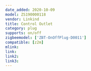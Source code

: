 ```yaml
---
date_added: 2020-10-09
model: ZS190000118
vendor: Linkind
title: Control Outlet
category: plug
supports: on/off
zigbeemodel: ['ZBT-OnOffPlug-D0011']
compatible: [z2m]
mlink: 
link: 
link2: 
link3: 
---
```

 